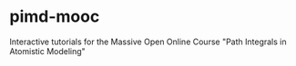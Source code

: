 # pimd-mooc
Interactive tutorials for the Massive Open Online Course "Path Integrals in Atomistic Modeling"
